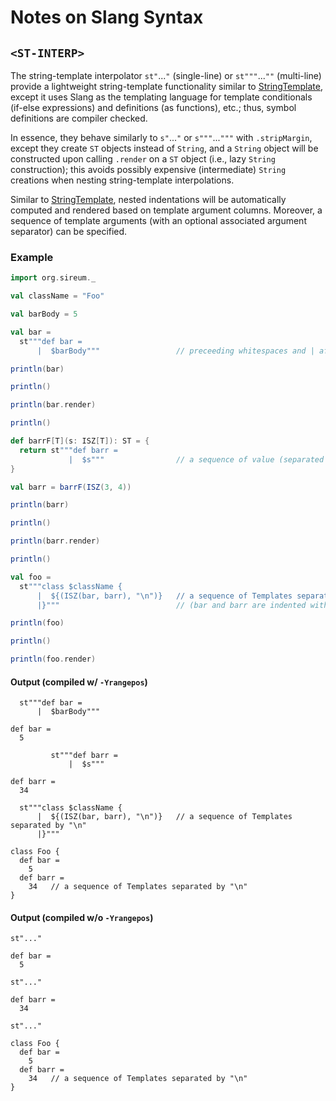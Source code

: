 # Notes on Slang Syntax

## ``<ST-INTERP>``


The string-template interpolator ``st"``...``"`` (single-line) or 
``st"""``...``""`` (multi-line) provide a lightweight 
string-template functionality similar to 
[StringTemplate](http://stringtemplate.org), except it uses
Slang as the templating language for template conditionals 
(if-else expressions) and definitions (as functions), etc.; 
thus, symbol definitions are compiler checked.

In essence, they behave similarly to 
``s"``...``"`` or ``s"""``...``"""`` with ``.stripMargin``, 
except they create ``ST`` objects instead of ``String``, and 
a ``String`` object will be constructed upon calling ``.render`` 
on a ``ST`` object (i.e., lazy ``String`` construction); 
this avoids possibly expensive (intermediate) ``String`` creations 
when nesting string-template interpolations. 

Similar to [StringTemplate](http://stringtemplate.org), 
nested indentations will be automatically computed and rendered 
based on template argument columns.
Moreover, a sequence of template arguments (with an optional 
associated argument separator) can be specified.

### Example

```scala
import org.sireum._

val className = "Foo"

val barBody = 5

val bar =
  st"""def bar =
      |  $barBody"""                 // preceeding whitespaces and | after a newline are stripped (if any)

println(bar)

println()

println(bar.render)

println()

def barrF[T](s: ISZ[T]): ST = {
  return st"""def barr =
             |  $s"""                // a sequence of value (separated by default by the empty string "")
}

val barr = barrF(ISZ(3, 4))

println(barr)

println()

println(barr.render)

println()

val foo =
  st"""class $className {
      |  ${(ISZ(bar, barr), "\n")}   // a sequence of Templates separated by "\n"
      |}"""                          // (bar and barr are indented with the column of $ as the baseline)

println(foo)

println()

println(foo.render)
```

#### Output (compiled w/ ``-Yrangepos``)

```
  st"""def bar =
      |  $barBody"""

def bar =
  5

         st"""def barr =
             |  $s"""

def barr =
  34

  st"""class $className {
      |  ${(ISZ(bar, barr), "\n")}   // a sequence of Templates separated by "\n"
      |}"""

class Foo {
  def bar =
    5
  def barr =
    34   // a sequence of Templates separated by "\n"
}
```

#### Output (compiled w/o ``-Yrangepos``)

```
st"..."

def bar =
  5

st"..."

def barr =
  34

st"..."

class Foo {
  def bar =
    5
  def barr =
    34   // a sequence of Templates separated by "\n"
}
```